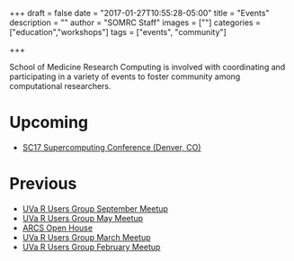 +++
draft = false
date = "2017-01-27T10:55:28-05:00"
title = "Events"
description = ""
author = "SOMRC Staff"
images = [""]
categories = ["education","workshops"]
tags = ["events", "community"]

+++

<p class=lead>School of Medicine Research Computing is involved with coordinating and participating in a variety of events to foster community among computational researchers.</p>

# Upcoming 

- [SC17 Supercomputing Conference (Denver, CO)](http://sc17.supercomputing.org/)

# Previous

- [UVa R Users Group September Meetup](https://www.meetup.com/UVa-R-Users-Group/events/242800492/)
- [UVa R Users Group May Meetup](https://www.meetup.com/UVa-R-Users-Group/events/239691982/)
- [ARCS Open House](https://vpit.virginia.edu/arcs-open-house)
- [UVa R Users Group March Meetup](https://www.meetup.com/UVa-R-Users-Group/events/238302940/)
- [UVa R Users Group February Meetup](https://www.meetup.com/UVa-R-Users-Group/events/237428593/)